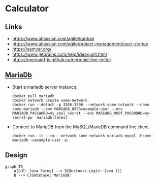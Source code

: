 # Calculator

## Links
- https://www.atlassian.com/agile/kanban
- https://www.atlassian.com/agile/project-management/user-stories
- https://semver.org/
- https://www.jetbrains.com/help/idea/junit.html
- https://mermaid-js.github.io/mermaid-live-editor

## [MariaDb](https://hub.docker.com/_/mariadb/)
  - Start a mariadb server instance:
    ```
    docker pull mariadb
    docker network create some-network 
    docker run --detach -p 3306:3306 --network some-network --name some-mariadb --env MARIADB_USER=example-user --env MARIADB_PASSWORD=my_cool_secret --env MARIADB_ROOT_PASSWORD=my-secret-pw  mariadb:latest
    ```
  - Connect to MariaDB from the MySQL/MariaDB command line client
    ```
    docker run -it --rm --network some-network mariadb mysql -hsome-mariadb -uexample-user -p
    ```

## Design
```mermaid
graph TD
    A[GUI: Java Swing] --> B[Business Logic: Java 11]
    B --> C[Database: MariaDB]
```
